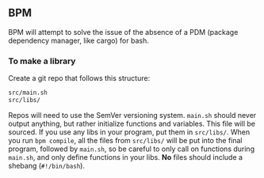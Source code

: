 ## BPM
BPM will attempt to solve the issue of the absence of a PDM (package dependency manager, like cargo) for bash.

### To make a library
Create a git repo that follows this structure:
```bash
src/main.sh
src/libs/
```
Repos will need to use the SemVer versioning system. `main.sh` should never output anything, but rather initialize functions and variables. This file will be sourced. If you use any libs in your program, put them in `src/libs/`. When you run `bpm compile`, all the files from `src/libs/` will be put into the final program, followed by `main.sh`, so be careful to only call on functions during `main.sh`, and only define functions in your libs. **No** files should include a shebang (`#!/bin/bash`).
